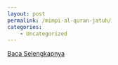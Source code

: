 ```yaml
---
layout: post
permalink: /mimpi-al-quran-jatuh/
categories:
    - Uncategorized
---
```


[Baca Selengkapnya](/06)
